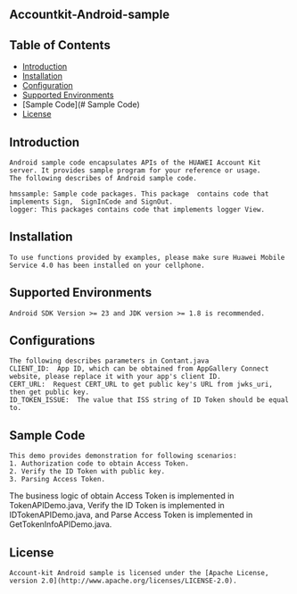 ﻿## Accountkit-Android-sample


## Table of Contents

 * [Introduction](#introduction)
 * [Installation](#installation)
 * [Configuration ](#configuration )
 * [Supported Environments](#supported-environments)
 * [Sample Code](# Sample Code)
 * [License](#license)
 
 
## Introduction
    Android sample code encapsulates APIs of the HUAWEI Account Kit server. It provides sample program for your reference or usage.
    The following describes of Android sample code.

    hmssample: Sample code packages. This package  contains code that implements Sign,  SignInCode and SignOut.
    logger: This packages contains code that implements logger View.
    

## Installation
    To use functions provided by examples, please make sure Huawei Mobile Service 4.0 has been installed on your cellphone.
## Supported Environments
    Android SDK Version >= 23 and JDK version >= 1.8 is recommended.
	
## Configurations  
    The following describes parameters in Contant.java
    CLIENT_ID:  App ID, which can be obtained from AppGallery Connect website, please replace it with your app's client ID.
    CERT_URL:  Request CERT_URL to get public key's URL from jwks_uri, then get public key.
    ID_TOKEN_ISSUE:  The value that ISS string of ID Token should be equal to.
	
## Sample Code
    This demo provides demonstration for following scenarios:
    1. Authorization code to obtain Access Token.
    2. Verify the ID Token with public key. 
    3. Parsing Access Token.

   The business logic of obtain Access Token is implemented in TokenAPIDemo.java, Verify the ID Token is implemented in IDTokenAPIDemo.java, and Parse Access Token is implemented in GetTokenInfoAPIDemo.java.
    

##  License
    Account-kit Android sample is licensed under the [Apache License, version 2.0](http://www.apache.org/licenses/LICENSE-2.0).
